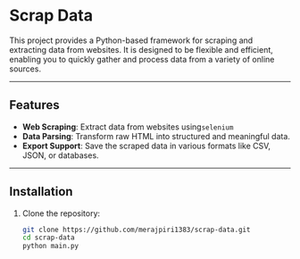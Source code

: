 # Scrap Data

This project provides a Python-based framework for scraping and extracting data from websites. It is designed to be flexible and efficient, enabling you to quickly gather and process data from a variety of online sources.

---

## Features

- **Web Scraping**: Extract data from websites using`selenium`
- **Data Parsing**: Transform raw HTML into structured and meaningful data.
- **Export Support**: Save the scraped data in various formats like CSV, JSON, or databases.

---

## Installation

1. Clone the repository:

   ```bash
   git clone https://github.com/merajpiri1383/scrap-data.git
   cd scrap-data
   python main.py